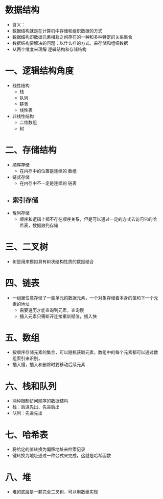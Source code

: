 # 数据结构
* 含义： 
* 数据结构就是在计算机中存储和组织数据的方式
* 数据结构即数据元素相互之间存在的一种和多种特定的关系集合
* 数据结构要解决的问题：以什么样的方式，来存储和组织数据
* 从两个维度来理解 逻辑结构和存储结构

# 一、逻辑结构角度
  - 线性结构
    - 栈
    - 队列
    - 链表
    - 线性表
  - 非线性结构
    - 二维数组
    - 树

# 二、存储结构
  - 顺序存储
    - 在内存中的位置是连续的 数组
  - 链式存储
    - 在内存中不一定是连续的 链表
  - 索引存储
    - 
  - 散列存储 
    - 顺序和逻辑上都不存在顺序关系，但是可以通过一定的方式去访问它的哈希表，数据散列存储


# 三、二叉树
  - 树是用来模拟具有树状结构性质的数据结合


# 四、链表
  - 一组里任意存储了一些单元的数据元素，一个对象存储着本身的值和下一个元素的地址
    - 需要遍历才能查询到元素，查询慢
    - 插入元素只需断开连接重新赋值，插入快


# 五、数组
  - 按顺序存储元素的集合，可以随机获取元素，数组中的每个元素都可以通过数组索引来识别，
  - 插入慢，插入和删除时要移动后续元素

# 六、栈和队列
  - 两种限制访问顺序的数据结构
  - 栈：后进先出、先进后出
  - 队列：先进先出

# 七、哈希表
  - 将给定的值转换为偏移地址来检索记录
  - 键转换为地址通过一种公式来完成，这就是哈希函数


# 八、堆
  - 堆的底层是一颗完全二叉树，可以用数组实现